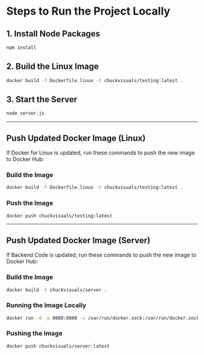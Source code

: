 # Steps to Run the Project Locally 

## 1. Install Node Packages
```bash
npm install
```

## 2. Build the Linux Image 
```bash
docker build -f Dockerfile.linux -t chuckvisuals/testing:latest .
```

## 3. Start the Server
```bash
node server.js
```

---

## Push Updated Docker Image (Linux)
If Docker for Linux is updated, run these commands to push the new image to Docker Hub:

### Build the Image
```bash
docker build -f Dockerfile.linux -t chuckvisuals/testing:latest .
```

### Push the Image
```bash
docker push chuckvisuals/testing:latest
```
---

## Push Updated Docker Image (Server)
If Backend Code is updated, run these commands to push the new image to Docker Hub:

### Build the Image
```bash
docker build -t chuckvisuals/server .
```

### Running the Image Locally
```bash
docker run -d -p 8080:8080 -v /var/run/docker.sock:/var/run/docker.sock chuckvisuals/server
```

### Pushing the Image 
```bash
docker push chuckvisuals/server:latest
```